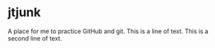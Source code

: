 # jtjunk
A place for me to practice GitHub and git.
This is a line of text.
This is a second line of text.
